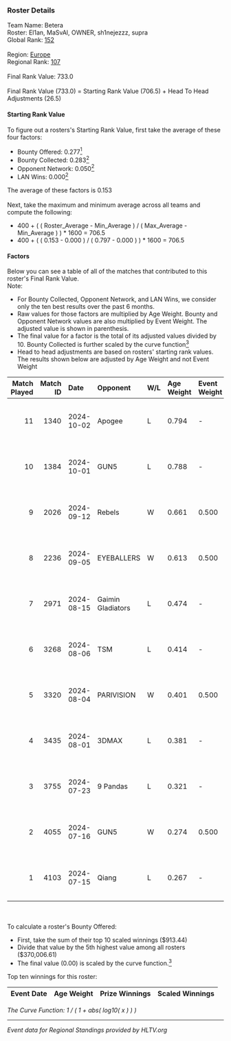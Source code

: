 ### Roster Details<br />
Team Name: Betera<br />
Roster: El1an, MaSvAl, OWNER, sh1nejezzz, supra<br />
Global Rank: [152](../../standings_global_2024_12_02.md)<br />
<br />
Region: [Europe]( ../../standings_europe_2024_12_02.md)<br />
Regional Rank: [107]( ../../standings_europe_2024_12_02.md)<br />
<br />
Final Rank Value:  733.0<br />
<br />
Final Rank Value (733.0) = Starting Rank Value (706.5) + Head To Head Adjustments (26.5)<br />

#### Starting Rank Value<br />
To figure out a rosters's Starting Rank Value, first take the average of these four factors:<br />
- Bounty Offered: 0.277[<sup>1</sup>](#table2)
- Bounty Collected: 0.283[<sup>2</sup>](#table1)
- Opponent Network: 0.050[<sup>2</sup>](#table1)
- LAN Wins: 0.000[<sup>2</sup>](#table1)

The average of these factors is 0.153<br />
<br />
Next, take the maximum and minimum average across all teams and compute the following:<br />
- 400 + ( ( Roster_Average - Min_Average ) / ( Max_Average - Min_Average ) ) * 1600 = 706.5
- 400 + ( ( 0.153 - 0.000 ) / ( 0.797 - 0.000 ) ) * 1600 = 706.5


#### Factors<br />
Below you can see a table of all of the matches that contributed to this roster's Final Rank Value.<br />
Note:<br />

- For Bounty Collected, Opponent Network, and LAN Wins, we consider only the ten best results over the past 6 months.
- Raw values for those factors are multiplied by Age Weight. Bounty and Opponent Network values are also multiplied by Event Weight. The adjusted value is shown in parenthesis.
- The final value for a factor is the total of its adjusted values divided by 10. Bounty Collected is further scaled by the curve function[<sup>3</sup>](#curveFunction)
- Head to head adjustments are based on rosters' starting rank values. The results shown below are adjusted by Age Weight and not Event Weight
<span id="table1"></span><br />


| Match Played | Match ID | Date       | Opponent          | W/L | Age Weight | Event Weight | Bounty Collected | Opponent Network | LAN Wins  | H2H Adj. | Roster                                        |
| -: | -: | :- | :- | :- | :- | :- | :- | :- | :- | -: | :- |
|           11 |     1340 | 2024-10-02 | Apogee            | L   | 0.794      | -            | -                | -                | -         |    -5.83 | El1an, MaSvAl, OWNER, sh1nejezzz, supra       |
|           10 |     1384 | 2024-10-01 | GUN5              | L   | 0.788      | -            | -                | -                | -         |    -3.55 | El1an, MaSvAl, OWNER, sh1nejezzz, supra       |
|            9 |     2026 | 2024-09-12 | Rebels            | W   | 0.661      | 0.500        | 0.037 (0.012)    | 0.426 (0.141)    | 0 (0.000) |    16.07 | El1an, MaSvAl, OWNER, sh1nejezzz, supra       |
|            8 |     2236 | 2024-09-05 | EYEBALLERS        | W   | 0.613      | 0.500        | 0.014 (0.004)    | 0.465 (0.143)    | 0 (0.000) |    12.45 | El1an, MaSvAl, OWNER, sh1nejezzz, supra       |
|            7 |     2971 | 2024-08-15 | Gaimin Gladiators | L   | 0.474      | -            | -                | -                | -         |    -3.02 | El1an, OWNER, Sdaim, sh1nejezzz, supra        |
|            6 |     3268 | 2024-08-06 | TSM               | L   | 0.414      | -            | -                | -                | -         |    -2.48 | El1an, MaSvAl, OWNER, sh1nejezzz, supra       |
|            5 |     3320 | 2024-08-04 | PARIVISION        | W   | 0.401      | 0.500        | 0.029 (0.006)    | 0.421 (0.084)    | 0 (0.000) |    10.81 | El1an, MaSvAl, OWNER, sh1nejezzz, supra       |
|            4 |     3435 | 2024-08-01 | 3DMAX             | L   | 0.381      | -            | -                | -                | -         |    -0.10 | El1an, lollipop21k, MaSvAl, OWNER, sh1nejezzz |
|            3 |     3755 | 2024-07-23 | 9 Pandas          | L   | 0.321      | -            | -                | -                | -         |    -0.63 | El1an, MaSvAl, OWNER, sh1nejezzz, supra       |
|            2 |     4055 | 2024-07-16 | GUN5              | W   | 0.274      | 0.500        | 0.048 (0.007)    | 1.000 (0.137)    | 0 (0.000) |     7.05 | El1an, MaSvAl, OWNER, sh1nejezzz, supra       |
|            1 |     4103 | 2024-07-15 | Qiang             | L   | 0.267      | -            | -                | -                | -         |    -4.30 | El1an, MaSvAl, OWNER, sh1nejezzz, supra       |

<br />
<span id="table2"></span><br />
To calculate a roster's Bounty Offered:<br />

- First, take the sum of their top 10 scaled winnings ($913.44)
- Divide that value by the 5th highest value among all rosters ($370,006.61)
- The final value (0.00) is scaled by the curve function.[<sup>3</sup>](#curveFunction)

Top ten winnings for this roster:<br />

| Event Date | Age Weight | Prize Winnings | Scaled Winnings |
| :- | -: | :- | :- |


<span id="curveFunction"></span>_The Curve Function: 1 / ( 1 + abs( log10( x ) ) )_<br />

---
_Event data for Regional Standings provided by HLTV.org_<br />
